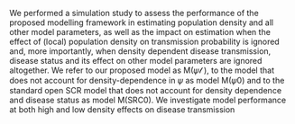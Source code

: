 We performed a simulation study to assess the performance of the proposed modelling framework in estimating population
density and all other model parameters, as well as the impact on estimation when the effect of (local) population density on
transmission probability is ignored and, more importantly, when density dependent disease transmission, disease status and its
effect on other model parameters are ignored altogether. We refer to our proposed model as M(𝜓𝓁 ), to the model that does not
account for density-dependence in 𝜓 as model M(𝜓0) and to the standard open SCR model that does not account for density
dependence and disease status as model M(SRC0). We investigate model performance at both high and low density effects on disease transmission 



